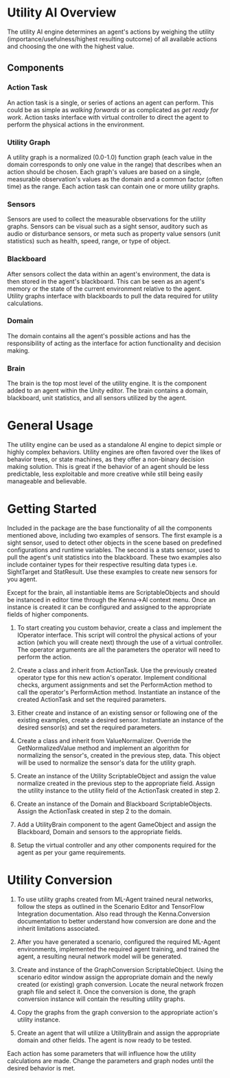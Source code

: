 # Utility AI Overview #
The utility AI engine determines an agent's actions by weighing the utility (importance/usefulness/highest resulting outcome) of all available actions and choosing the one with the highest value.  
## Components ##
### Action Task ###
An action task is a single, or series of actions an agent can perform. This could be as simple as *walking forwards* or as complicated as *get ready for work*. Action tasks interface with virtual controller to direct the agent to perform the physical actions in the environment.
### Utility Graph ###
A utility graph is a normalized (0.0-1.0) function graph (each value in the domain corresponds to only one value in the range) that describes when an action should be chosen. Each graph's values are based on a single, measurable observation's values as the domain and a common factor (often time) as the range.
Each action task can contain one or more utility graphs.
### Sensors ###
Sensors are used to collect the measurable observations for the utility graphs. Sensors can be visual such as a sight sensor, auditory such as audio or disturbance sensors, or meta such as property value sensors (unit statistics) such as health, speed, range, or type of object.
### Blackboard ###
After sensors collect the data within an agent's environment, the data is then stored in the agent's blackboard. This can be seen as an agent's memory or the state of the current environment relative to the agent.  
Utility graphs interface with blackboards to pull the data required for utility calculations.
### Domain ###
The domain contains all the agent's possible actions and has the responsibility of acting as the interface for action functionality and decision making.
### Brain ###
The brain is the top most level of the utility engine. It is the component added to an agent within the Unity editor. The brain contains a domain, blackboard, unit statistics, and all sensors utilized by the agent.
# General Usage #
The utility engine can be used as a standalone AI engine to depict simple or highly complex behaviors. Utility engines are often favored over the likes of behavior trees, or state machines, as they offer a non-binary decision making solution. This is great if the behavior of an agent should be less predictable, less exploitable and more creative while still being easily manageable and believable.
# Getting Started #
Included in the package are the base functionality of all the components mentioned above, including two examples of sensors. The first example is a sight sensor, used to detect other objects in the scene based on predefined configurations and runtime variables. The second is a stats sensor, used to pull the agent's unit statistics into the blackboard. These two examples also include container types for their respective resulting data types i.e. SightTarget and StatResult.
Use these examples to create new sensors for you agent.

Except for the brain, all instantiable items are ScriptableObjects and should be instanced in editor time through the Kenna->AI context menu. Once an instance is created it can be configured and assigned to the appropriate fields of higher components.

1. To start creating you custom behavior, create a class and implement the IOperator interface. This script will control the physical actions of your action (which you will create next) through the use of a virtual controller.
The operator arguments are all the parameters the operator will need to perform the action.

2. Create a class and inherit from ActionTask. Use the previously created operator type for this new action's operator. Implement conditional checks, argument assignments and set the PerformAction method to call the operator's PerformAction method.
Instantiate an instance of the created ActionTask and set the required parameters.

3. Either create and instance of an existing sensor or following one of the existing examples, create a desired sensor. Instantiate an instance of the desired sensor(s) and set the required parameters.

4. Create a class and inherit from ValueNormalizer. Override the GetNormalizedValue method and implement an algorithm for normalizing the sensor's, created in the previous step, data. This object will be used to normalize the sensor's data for the utility graph.

5. Create an instance of the Utility ScriptableObject and assign the value normalize created in the previous step to the appropriate field. Assign the utility instance to the utility field of the ActionTask created in step 2.

6. Create an instance of the Domain and Blackboard ScriptableObjects. Assign the ActionTask created in step 2 to the domain.

7. Add a UtilityBrain component to the agent GameObject and assign the Blackboard,  Domain and sensors to the appropriate fields.

8. Setup the virtual controller and any other components required for the agent as per your game requirements.
# Utility Conversion #
1. To use utility graphs created from ML-Agent trained neural networks, follow the steps as outlined in the Scenario Editor and TensorFlow Integration documentation. Also read through the Kenna.Conversion documentation to better understand how conversion are done and the inherit limitations associated.

2. After you have generated a scenario, configured the required ML-Agent environments, implemented the required agent training, and trained the agent, a resulting neural network model will be generated.

3. Create and instance of the GraphConversion ScriptableObject. Using the scenario editor window assign the appropriate domain and the newly created (or existing) graph conversion. Locate the neural network frozen graph file and select it. Once the conversion is done, the graph conversion instance will contain the resulting utility graphs.

4. Copy the graphs from the graph conversion to the appropriate action's utility instance.

5. Create an agent that will utilize a UtilityBrain and assign the appropriate domain and other fields.
The agent is now ready to be tested.

Each action has some parameters that will influence how the utility calculations are made. Change the parameters and graph nodes until the desired behavior is met.